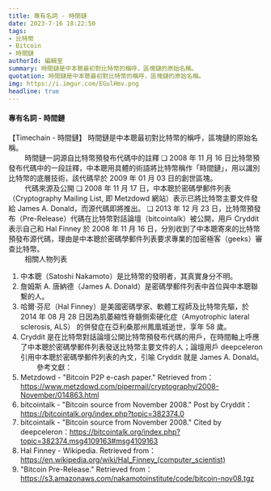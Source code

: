 ```yaml
---
title: 專有名詞 - 時間鏈
date: 2023-7-16 18:22:50
tags:
- 比特幣
- Bitcoin
- 時間鏈
authorId: 編輯室
summary: 時間鏈是中本聰最初對比特幣的稱呼，區塊鏈的原始名稱。
quotation: 時間鏈是中本聰最初對比特幣的稱呼，區塊鏈的原始名稱。
img: https://i.imgur.com/EGulHmv.png
headline: true
---
```


#### 專有名詞 - 時間鏈

【Timechain - 時間鏈】
時間鏈是中本聰最初對比特幣的稱呼，區塊鏈的原始名稱。
<br>　　
時間鏈一詞源自比特幣預發布代碼中的註釋
❏ 2008 年 11 月 16 日比特幣預發布代碼中的一段註釋，中本聰用具體的術語將比特幣稱作「時間鏈」，用以識別比特幣的底層技術，該代碼早於 2009 年 01 月 03 日的創世區塊。
<br>　　
代碼來源及公開
❏ 2008 年 11 月 17 日，中本聰於密碼學郵件列表（Cryptography Mailing List, 即 Metzdowd 網站）表示已將比特幣主要文件發給 James A. Donald，而源代碼即將推出。
❏ 2013 年 12 月 23 日，比特幣預發布（Pre-Release）代碼在比特幣對話論壇（bitcointalk）被公開，用戶 Cryddit 表示自己和 Hal Finney 於 2008 年 11 月 16 日，分別收到了中本聰寄來的比特幣預發布源代碼，理由是中本聰於密碼學郵件列表要求專業的加密極客（geeks）審查比特幣。
<br>　　
相關人物列表
1. 中本聰（Satoshi Nakamoto）是比特幣的發明者，其真實身分不明。
2. 詹姆斯 A. 唐納德（James A. Donald）是密碼學郵件列表中首位與中本聰聯繫的人。
3. 哈爾·芬尼（Hal Finney）是美國密碼學家、軟體工程師及比特幣先驅，於 2014 年 08 月 28 日因為肌萎縮性脊髓側索硬化症（Amyotrophic lateral sclerosis, ALS） 的併發症在亞利桑那州鳳凰城逝世，享年 58 歲。
4. Cryddit 是在比特幣對話論壇公開比特幣預發布代碼的用戶，在時間軸上呼應了中本聰於密碼學郵件列表發送比特幣主要文件的人；論壇用戶 deepceleron 引用中本聰於密碼學郵件列表的內文，引喻 Cryddit 就是 James A. Donald。
<br>　　
參考文獻：
1. Metzdowd - "Bitcoin P2P e-cash paper." Retrieved from：https://www.metzdowd.com/pipermail/cryptography/2008-November/014863.html
2. bitcointalk - "Bitcoin source from November 2008." Post by Cryddit：https://bitcointalk.org/index.php?topic=382374.0
3. bitcointalk - "Bitcoin source from November 2008." Cited by deepceleron：https://bitcointalk.org/index.php?topic=382374.msg4109163#msg4109163
4. Hal Finney - Wikipedia. Retrieved from：https://en.wikipedia.org/wiki/Hal_Finney_(computer_scientist)
5. "Bitcoin Pre-Release." Retrieved from：https://s3.amazonaws.com/nakamotoinstitute/code/bitcoin-nov08.tgz


　　
